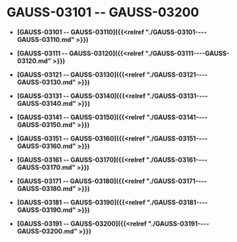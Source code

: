 # GAUSS-03101 -- GAUSS-03200

-   **[GAUSS-03101 -- GAUSS-03110]({{<relref "./GAUSS-03101----GAUSS-03110.md" >}})**

-   **[GAUSS-03111 -- GAUSS-03120]({{<relref "./GAUSS-03111----GAUSS-03120.md" >}})**

-   **[GAUSS-03121 -- GAUSS-03130]({{<relref "./GAUSS-03121----GAUSS-03130.md" >}})**

-   **[GAUSS-03131 -- GAUSS-03140]({{<relref "./GAUSS-03131----GAUSS-03140.md" >}})**

-   **[GAUSS-03141 -- GAUSS-03150]({{<relref "./GAUSS-03141----GAUSS-03150.md" >}})**

-   **[GAUSS-03151 -- GAUSS-03160]({{<relref "./GAUSS-03151----GAUSS-03160.md" >}})**

-   **[GAUSS-03161 -- GAUSS-03170]({{<relref "./GAUSS-03161----GAUSS-03170.md" >}})**

-   **[GAUSS-03171 -- GAUSS-03180]({{<relref "./GAUSS-03171----GAUSS-03180.md" >}})**

-   **[GAUSS-03181 -- GAUSS-03190]({{<relref "./GAUSS-03181----GAUSS-03190.md" >}})**

-   **[GAUSS-03191 -- GAUSS-03200]({{<relref "./GAUSS-03191----GAUSS-03200.md" >}})**

